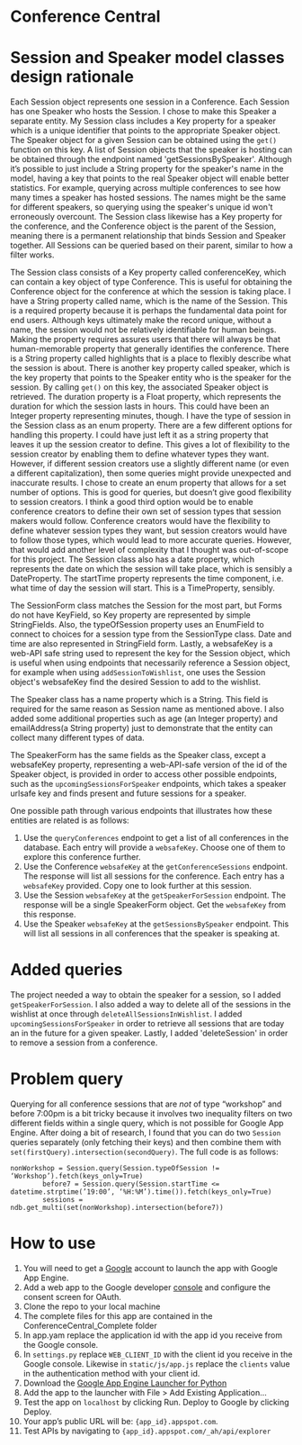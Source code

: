 Conference Central
==================

# Session and Speaker model classes design rationale

Each Session object represents one session in a Conference.  Each Session has one Speaker who hosts the Session.  I chose to make this Speaker a separate entity.  My Session class includes a Key property for a speaker which is a unique identifier that points to the appropriate Speaker object.  The Speaker object for a given Session can be obtained using the `get()` function on this key.  A list of Session objects that the speaker is hosting can be obtained through the endpoint named 'getSessionsBySpeaker'.  Although it’s possible to just include a String property for the speaker's name in the model, having a key that points to the real Speaker object will enable better statistics.  For example, querying across multiple conferences to see how many times a speaker has hosted sessions.  The names might be the same for different speakers, so querying using the speaker's unique id won't erroneously overcount.  The Session class likewise has a Key property for the conference, and the Conference object is the parent of the Session, meaning there is a permanent relationship that binds Session and Speaker together.  All Sessions can be queried based on their parent, similar to how a filter works.

The Session class consists of a Key property called conferenceKey, which can contain a key object of type Conference.  This is useful for obtaining the Conference object for the conference at which the session is taking place.  I have a String property called name, which is the name of the Session.  This is a required property because it is perhaps the fundamental data point for end users.  Although keys ultimately make the record unique, without a name, the session would not be relatively identifiable for human beings.  Making the property requires assures users that there will always be that human-memorable property that generally identifies the conference.  There is a String property called highlights that is a place to flexibly describe what the session is about.  There is another key property called speaker, which is the key property that points to the Speaker entity who is the speaker for the session. By calling `get()` on this key, the associated Speaker object is retrieved.  The duration property is a Float property, which represents the duration for which the session lasts in hours.  This could have been an Integer property representing minutes, though.   I have the type of session in the Session class as an enum property.  There are a few different options for handling this property.  I could have just left it as a string property that leaves it up the session creator to define.  This gives a lot of flexibility to the session creator by enabling them to define whatever types they want.  However, if different session creators use a slightly different name (or even a different capitalization), then some queries might provide unexpected and inaccurate results.  I chose to create an enum property that allows for a set number of options.  This is good for queries, but doesn’t give good flexibility to session creators.  I think a good third option would be to enable conference creators to define their own set of session types that session makers would follow.  Conference creators would have the flexibility to define whatever session types they want, but session creators would have to follow those types, which would lead to more accurate queries.  However, that would add another level of complexity that I thought was out-of-scope for this project.  The Session class also has a date property, which represents the date on which the session will take place, which is sensibly a DateProperty.  The startTime property represents the time component, i.e. what time of day the session will start.  This is a TimeProperty, sensibly.

The SessionForm class matches the Session for the most part, but Forms do not have KeyField, so Key property are represented by simple StringFields.  Also, the typeOfSession property uses an EnumField to connect to choices for a session type from the SessionType class.  Date and time are also represented in StringField form.  Lastly, a websafeKey is a web-API safe string used to represent the key for the Session object, which is useful when using endpoints that necessarily reference a Session object, for example when using `addSessionToWishlist`, one uses the Session object's websafeKey find the desired Session to add to the wishlist.

The Speaker class has a name property which is a String.  This field is required for the same reason as Session name as mentioned above.  I also added some additional properties such as age (an Integer property) and emailAddress(a String property) just to demonstrate that the entity can collect many different types of data.

The SpeakerForm has the same fields as the Speaker class, except a websafeKey property, representing a web-API-safe version of the id of the Speaker object, is provided in order to access other possible endpoints, such as the `upcomingSessionsForSpeaker` endpoints, which takes a speaker urlsafe key and finds present and future sessions for a speaker.

One possible path through various endpoints that illustrates how these entities are related is as follows:
1.  Use the `queryConferences` endpoint to get a list of all conferences in the database.  Each entry will provide a `websafeKey`.  Choose one of them to explore this conference further.
2.  Use the Conference `websafeKey` at the `getConferenceSessions` endpoint.  The response will list all sessions for the conference.  Each entry has a `websafeKey` provided.  Copy one to look further at this session.
3.  Use the Session `websafeKey` at the `getSpeakerForSession` endpoint.  The response will be a single SpeakerForm object.  Get the `websafeKey` from this response.
4.  Use the Speaker `websafeKey` at the `getSessionsBySpeaker` endpoint.  This will list all sessions in all conferences that the speaker is speaking at.


# Added queries
The project needed a way to obtain the speaker for a session, so I added `getSpeakerForSession`.  I also added a way to delete all of the sessions in the wishlist at once through `deleteAllSessionsInWishlist`.  I added `upcomingSessionsForSpeaker` in order to retrieve all sessions that are today an in the future for a given speaker.  Lastly, I added 'deleteSession' in order to remove a session from a conference.

# Problem query
Querying for all conference sessions that are *not* of type “workshop” and before 7:00pm is a bit tricky because it involves two inequality filters on two different fields within a single query, which is not possible for Google App Engine.  After doing a bit of research, I found that you can do two `Session` queries separately (only fetching their keys) and then combine them with `set(firstQuery).intersection(secondQuery)`.  The full code is as follows:
```
nonWorkshop = Session.query(Session.typeOfSession != ‘Workshop’).fetch(keys_only=True)
        before7 = Session.query(Session.startTime <= datetime.strptime(’19:00’, ‘%H:%M’).time()).fetch(keys_only=True)
        sessions = ndb.get_multi(set(nonWorkshop).intersection(before7))
```

# How to use
1.  You will need to get a [Google](developers.google.com) account to launch the app with Google App Engine.
2.  Add a web app to the Google developer [console](console.developers.google.com) and configure the consent screen for OAuth.
3.  Clone the repo to your local machine
4.  The complete files for this app are contained in the ConferenceCentral_Complete folder
5.  In app.yam replace the application id with the app id you receive from the Google console.
6.  In `settings.py` replace `WEB_CLIENT_ID` with the client id you receive in the Google console.  Likewise in `static/js/app.js` replace the `clients` value in the authentication method with your client id.
7.  Download the [Google App Engine Launcher for Python](https://cloud.google.com/appengine/downloads)
8.  Add the app to the launcher with File > Add Existing Application…
9.  Test the app on `localhost` by clicking Run.  Deploy to Google by clicking Deploy.
10.  Your app’s public URL will be:  `{app_id}.appspot.com`.
11.  Test APIs by navigating to `{app_id}.appspot.com/_ah/api/explorer`